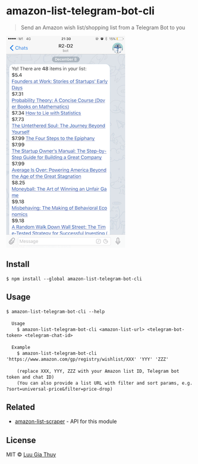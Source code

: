 # amazon-list-telegram-bot-cli

> Send an Amazon wish list/shopping list from a Telegram Bot to you

![](screenshot.png)

## Install

```
$ npm install --global amazon-list-telegram-bot-cli
```

## Usage

```
$ amazon-list-telegram-bot-cli --help

  Usage
    $ amazon-list-telegram-bot-cli <amazon-list-url> <telegram-bot-token> <telegram-chat-id>

  Example
    $ amazon-list-telegram-bot-cli 'https://www.amazon.com/gp/registry/wishlist/XXX' 'YYY' 'ZZZ'

    (replace XXX, YYY, ZZZ with your Amazon list ID, Telegram bot token and chat ID)
    (You can also provide a list URL with filter and sort params, e.g. ?sort=universal-price&filter=price-drop)
```

## Related

- [amazon-list-scraper](https://github.com/luugiathuy/amazon-list-scraper) - API for this module

## License

MIT © [Luu Gia Thuy](http://luugiathuy.com)
